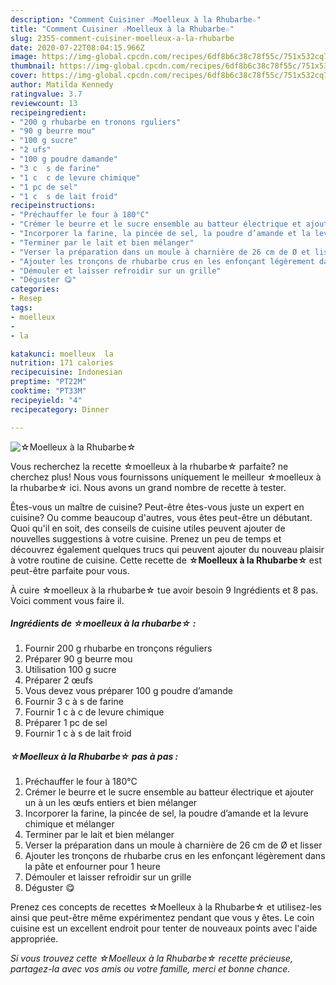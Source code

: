 ```yaml
---
description: "Comment Cuisiner ☆Moelleux à la Rhubarbe☆"
title: "Comment Cuisiner ☆Moelleux à la Rhubarbe☆"
slug: 2355-comment-cuisiner-moelleux-a-la-rhubarbe
date: 2020-07-22T08:04:15.966Z
image: https://img-global.cpcdn.com/recipes/6df8b6c38c78f55c/751x532cq70/☆moelleux-a-la-rhubarbe☆-photo-principale-de-la-recette.jpg
thumbnail: https://img-global.cpcdn.com/recipes/6df8b6c38c78f55c/751x532cq70/☆moelleux-a-la-rhubarbe☆-photo-principale-de-la-recette.jpg
cover: https://img-global.cpcdn.com/recipes/6df8b6c38c78f55c/751x532cq70/☆moelleux-a-la-rhubarbe☆-photo-principale-de-la-recette.jpg
author: Matilda Kennedy
ratingvalue: 3.7
reviewcount: 13
recipeingredient:
- "200 g rhubarbe en tronons rguliers"
- "90 g beurre mou"
- "100 g sucre"
- "2 ufs"
- "100 g poudre damande"
- "3 c  s de farine"
- "1 c  c de levure chimique"
- "1 pc de sel"
- "1 c  s de lait froid"
recipeinstructions:
- "Préchauffer le four à 180°C"
- "Crémer le beurre et le sucre ensemble au batteur électrique et ajouter un à un les œufs entiers et bien mélanger"
- "Incorporer la farine, la pincée de sel, la poudre d’amande et la levure chimique et mélanger"
- "Terminer par le lait et bien mélanger"
- "Verser la préparation dans un moule à charnière de 26 cm de Ø et lisser"
- "Ajouter les tronçons de rhubarbe crus en les enfonçant légèrement dans la pâte et enfourner pour 1 heure"
- "Démouler et laisser refroidir sur un grille"
- "Déguster 😋"
categories:
- Resep
tags:
- moelleux
- 
- la

katakunci: moelleux  la 
nutrition: 171 calories
recipecuisine: Indonesian
preptime: "PT22M"
cooktime: "PT33M"
recipeyield: "4"
recipecategory: Dinner

---
```



![☆Moelleux à la Rhubarbe☆](https://img-global.cpcdn.com/recipes/6df8b6c38c78f55c/751x532cq70/☆moelleux-a-la-rhubarbe☆-photo-principale-de-la-recette.jpg)

Vous recherchez la recette ☆moelleux à la rhubarbe☆ parfaite? ne cherchez plus! Nous vous fournissons uniquement le meilleur ☆moelleux à la rhubarbe☆ ici. Nous avons un grand nombre de recette à tester.

Êtes-vous un maître de cuisine? Peut-être êtes-vous juste un expert en cuisine? Ou comme beaucoup d'autres, vous êtes peut-être un débutant. Quoi qu'il en soit, des conseils de cuisine utiles peuvent ajouter de nouvelles suggestions à votre cuisine. Prenez un peu de temps et découvrez également quelques trucs qui peuvent ajouter du nouveau plaisir à votre routine de cuisine. Cette recette de <strong> ☆Moelleux à la Rhubarbe☆ </strong> est peut-être parfaite pour vous.

<!--inarticleads1-->

À cuire ☆moelleux à la rhubarbe☆ tue avoir besoin 9 Ingrédients et 8 pas. Voici comment vous faire il.

##### Ingrédients de ☆moelleux à la rhubarbe☆ :

1. Fournir 200 g rhubarbe en tronçons réguliers
1. Préparer 90 g beurre mou
1. Utilisation 100 g sucre
1. Préparer 2 œufs
1. Vous devez vous préparer 100 g poudre d’amande
1. Fournir 3 c à s de farine
1. Fournir 1 c à c de levure chimique
1. Préparer 1 pc de sel
1. Fournir 1 c à s de lait froid




<!--inarticleads2-->

##### ☆Moelleux à la Rhubarbe☆ pas à pas :

1. Préchauffer le four à 180°C
1. Crémer le beurre et le sucre ensemble au batteur électrique et ajouter un à un les œufs entiers et bien mélanger
1. Incorporer la farine, la pincée de sel, la poudre d’amande et la levure chimique et mélanger
1. Terminer par le lait et bien mélanger
1. Verser la préparation dans un moule à charnière de 26 cm de Ø et lisser
1. Ajouter les tronçons de rhubarbe crus en les enfonçant légèrement dans la pâte et enfourner pour 1 heure
1. Démouler et laisser refroidir sur un grille
1. Déguster 😋




<!--inarticleads1-->

<p>
Prenez ces concepts de recettes ☆Moelleux à la Rhubarbe☆ et utilisez-les ainsi que peut-être même expérimentez pendant que vous y êtes. Le coin cuisine est un excellent endroit pour tenter de nouveaux points avec l'aide appropriée.
</p>

<p>
<i>Si vous trouvez cette ☆Moelleux à la Rhubarbe☆ recette précieuse, partagez-la avec vos amis ou votre famille, merci et bonne chance.</i>
</p>
